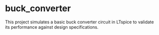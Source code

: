 # buck_converter
This project simulates a basic buck converter circuit in LTspice to validate its performance against design specifications.
